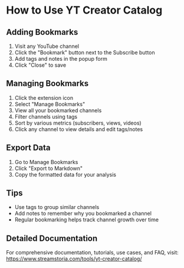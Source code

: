 # How to Use YT Creator Catalog

## Adding Bookmarks
1. Visit any YouTube channel
2. Click the "Bookmark" button next to the Subscribe button
3. Add tags and notes in the popup form
4. Click "Close" to save

## Managing Bookmarks
1. Click the extension icon
2. Select "Manage Bookmarks"
3. View all your bookmarked channels
4. Filter channels using tags
5. Sort by various metrics (subscribers, views, videos)
6. Click any channel to view details and edit tags/notes

## Export Data
1. Go to Manage Bookmarks
2. Click "Export to Markdown"
3. Copy the formatted data for your analysis

## Tips
- Use tags to group similar channels
- Add notes to remember why you bookmarked a channel
- Regular bookmarking helps track channel growth over time

## Detailed Documentation
For comprehensive documentation, tutorials, use cases, and FAQ, visit:
https://www.streamstoria.com/tools/yt-creator-catalog/